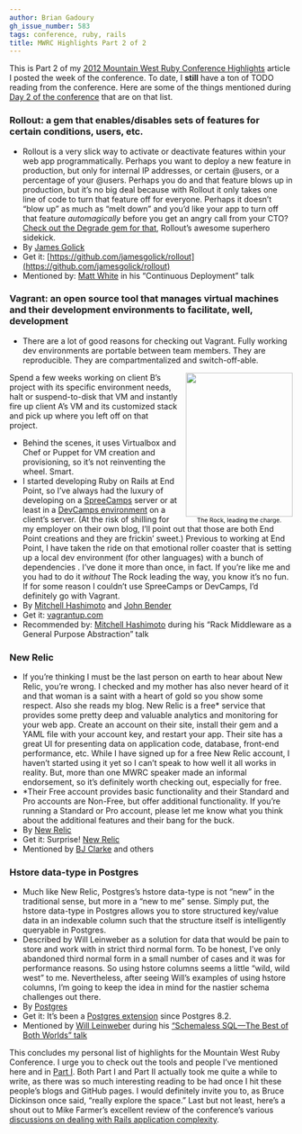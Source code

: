 ```yaml
---
author: Brian Gadoury
gh_issue_number: 583
tags: conference, ruby, rails
title: MWRC Highlights Part 2 of 2
---
```


This is Part 2 of my [2012 Mountain West Ruby Conference Highlights](/blog/2012/03/22/mwrc-highlights-part-1-of-2) article I posted the week of the conference. To date, I **still** have a ton of TODO reading from the conference. Here are some of the things mentioned during [Day 2 of the conference](http://mtnwestrubyconf.org/2012/schedule) that are on that list.

### Rollout: a gem that enables/disables sets of features for certain conditions, users, etc.

- Rollout is a very slick way to activate or deactivate features within your web app programmatically. Perhaps you want to deploy a new feature in production, but only for internal IP addresses, or certain @users, or a percentage of your @users. Perhaps you do and that feature blows up in production, but it’s no big deal because with Rollout it only takes one line of code to turn that feature off for everyone. Perhaps it doesn’t “blow up” as much as “melt down” and you’d like your app to turn off that feature *automagically* before you get an angry call from your CTO? [Check out the Degrade gem for that](https://github.com/jamesgolick/degrade), Rollout’s awesome superhero sidekick.
- By [James Golick](http://jamesgolick.com/2010/8/1/introducing-rollout-condionally-roll-out-features-with-redis..html)
- Get it: [https://github.com/jamesgolick/rollout](https://github.com/jamesgolick/rollout)
- Mentioned by: [Matt White](https://github.com/whitethunder) in his “Continuous Deployment” talk

### Vagrant: an open source tool that manages virtual machines and their development environments to facilitate, well, development

- There are a lot of good reasons for checking out Vagrant. Fully working dev environments are portable between team members. They are reproducible. They are compartmentalized and switch-off-able.

<div class="separator" style="clear: right; float: right; text-align: center; margin-left:1em;"><a href="/blog/2012/04/06/mwrc-highlights-part-2-of-2/image-0-big.jpeg" imageanchor="1" style="margin-bottom:1em"><img border="0" height="256" src="/blog/2012/04/06/mwrc-highlights-part-2-of-2/image-0.jpeg" width="190"/></a><br/><span style="font-weight: normal; font-size: 8pt; color: #000">The Rock, leading the charge.</span></div>

Spend a few weeks working on client B’s project with its specific environment needs, halt or suspend-to-disk that VM and instantly fire up client A’s VM and its customized stack and pick up where you left off on that project.
- Behind the scenes, it uses Virtualbox and Chef or Puppet for VM creation and provisioning, so it’s not reinventing the wheel. Smart.
- I started developing Ruby on Rails at End Point, so I’ve always had the luxury of developing on a [SpreeCamps](http://www.spreecamps.com) server or at least in a [DevCamps environment](http://www.spreecamps.com/camps) on a client’s server. (At the risk of shilling for my employer on their own blog, I’ll point out that those are both End Point creations and they are frickin’ sweet.) Previous to working at End Point, I have taken the ride on that emotional roller coaster that is setting up a local dev environment (for other languages) with a bunch of dependencies . I’ve done it more than once, in fact. If you’re like me and you had to do it *without* The Rock leading the way, you know it’s no fun. If for some reason I couldn’t use SpreeCamps or DevCamps, I’d definitely go with Vagrant.
- By [Mitchell Hashimoto](https://twitter.com/mitchellh) and [John Bender](http://nickelcode.com/)
- Get it: [vagrantup.com](https://www.vagrantup.com)
- Recommended by: [Mitchell Hashimoto](https://twitter.com/mitchellh) during his “Rack Middleware as a General Purpose Abstraction” talk

### New Relic

- If you’re thinking I must be the last person on earth to hear about New Relic, you’re wrong. I checked and my mother has also never heard of it and that woman is a saint with a heart of gold so you show some respect. Also she reads my blog. New Relic is a free* service that provides some pretty deep and valuable analytics and monitoring for your web app. Create an account on their site, install their gem and a YAML file with your account key, and restart your app. Their site has a great UI for presenting data on application code, database, front-end performance, etc. While I have signed up for a free New Relic account, I haven’t started using it yet so I can’t speak to how well it all works in reality. But, more than one MWRC speaker made an informal endorsement, so it’s definitely worth checking out, especially for free.
- *Their Free account provides basic functionality and their Standard and Pro accounts are Non-Free, but offer additional functionality. If you’re running a Standard or Pro account, please let me know what you think about the additional features and their bang for the buck.
- By [New Relic](https://newrelic.com/)
- Get it: Surprise! [New Relic](https://newrelic.com/)
- Mentioned by [BJ Clarke](https://twitter.com/RobotDeathSquad) and others

### Hstore data-type in Postgres

- Much like New Relic, Postgres’s hstore data-type is not “new” in the traditional sense, but more in a “new to me” sense. Simply put, the hstore data-type in Postgres allows you to store structured key/value data in an indexable column such that the structure itself is intelligently queryable in Postgres.
- Described by Will Leinweber as a solution for data that would be pain to store and work with in strict third normal form. To be honest, I’ve only abandoned third normal form in a small number of cases and it was for performance reasons. So using hstore columns seems a little “wild, wild west” to me. Nevertheless, after seeing Will’s examples of using hstore columns, I’m going to keep the idea in mind for the nastier schema challenges out there.
- By [Postgres](https://www.postgresql.org/download/)
- Get it: It’s been a [Postgres extension](https://www.postgresql.org/docs/9.0/static/hstore.html) since Postgres 8.2.
- Mentioned by [Will Leinweber](http://bitfission.com/) during his [“Schemaless SQL—​The Best of Both Worlds” talk](https://www.youtube.com/watch?v=r4lE4bxMJmk)

This concludes my personal list of highlights for the Mountain West Ruby Conference. I urge you to check out the tools and people I’ve mentioned here and in [Part I](/blog/2012/03/22/mwrc-highlights-part-1-of-2). Both Part I and Part II actually took me quite a while to write, as there was so much interesting reading to be had once I hit these people’s blogs and GitHub pages. I would definitely invite you to, as Bruce Dickinson once said, “really explore the space.” Last but not least, here’s a shout out to Mike Farmer’s excellent review of the conference’s various [discussions on dealing with Rails application complexity](/blog/2012/03/23/dealing-with-rails-application).
